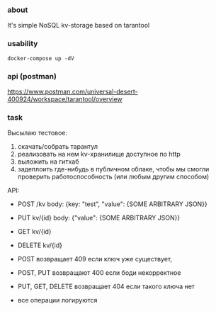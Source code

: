 ### about
It's simple NoSQL kv-storage based on tarantool

### usability
`docker-compose up -dV`

### api (postman)
https://www.postman.com/universal-desert-400924/workspace/tarantool/overview

### task

Высылаю тестовое: 
1) скачать/собрать тарантул
2) реализовать на нем kv-хранилище доступное по http
3) выложить на гитхаб 
4) задеплоить где-нибудь в публичном облаке, чтобы мы смогли проверить работоспособность (или любым другим способом)


API:
 - POST /kv body: {key: "test", "value": {SOME ARBITRARY JSON}} 
 - PUT kv/{id} body: {"value": {SOME ARBITRARY JSON}}
 - GET kv/{id} 
 - DELETE kv/{id}


 - POST  возвращает 409 если ключ уже существует, 
 - POST, PUT возвращают 400 если боди некорректное
 - PUT, GET, DELETE возвращает 404 если такого ключа нет
 - все операции логируются
